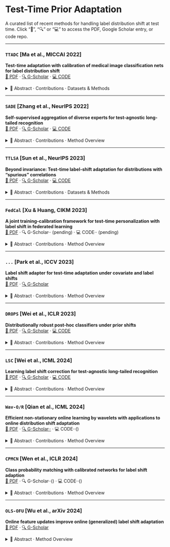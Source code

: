 # Test-Time Prior Adaptation

A curated list of recent methods for handling label distribution shift at test time. Click “📄”, “🔍” or “💻” to access the PDF, Google Scholar entry, or code repo.

---

### `TTADC` [Ma et al., **MICCAI 2022**]  
**Test-time adaptation with calibration of medical image classification nets for label distribution shift**  
[📄 PDF](https://arxiv.org/abs/2207.00769) · [🔍 G-Scholar](https://scholar.google.com/scholar?cluster=7982883573733677737&hl=en) · [💻 CODE](https://github.com/med-air/TTADC)

<details>
<summary>📌 Abstract · Contributions · Datasets & Methods</summary>

#### 🧠 Abstract
Class distribution plays an important role in learning deep classifiers. When the proportion of each class in the test set differs from the training set, the performance of classification nets usually degrades. Such a label distribution shift problem is common in medical diagnosis since the prevalence of disease varies over location and time.

In this paper, we propose the first method to tackle label shift for medical image classification, which effectively adapts the model learned from a single training label distribution to arbitrary unknown test label distribution. Our approach innovates **distribution calibration** to learn multiple representative classifiers, which are capable of handling different one-dominating-class distributions. When given a test image, the diverse classifiers are dynamically aggregated via the **consistency-driven test-time adaptation**, to deal with the unknown test label distribution.

We validate our method on two important medical image classification tasks including **liver fibrosis staging** and **COVID-19 severity prediction**. Our experiments clearly show the decreased model performance under label shift. With our method, model performance significantly improves on all the test datasets with different label shifts for both medical image diagnosis tasks.

🔗 **Code**: https://github.com/med-air/TTADC

#### 🎯 Contributions
In this paper, to our best knowledge, we present the first work to effectively tackle the label distribution shift in medical image classification. Our method learns representative classifiers with distribution calibration, by extending the concept of balanced softmax loss [24,34] to simulate multiple distributions that one class dominates other classes. Compared with [34], our method can be more flexible and be more targeted for ordinal classification, as our one-dominating-class distributions can represent more diverse label distributions and we use ordinal encoding instead of one-hot encoding to train the model. Then, at model deployment to new test data, we dynamically combine the representative classifiers by adapting their outputs to the label distribution of test data. The test-time adaptation is driven by a consistency regularization loss to adjust the weights of different classifier. We evaluate our method on two important medical applications of liver fibrosis staging and COVID-19 severity prediction. With our proposed method, the label shift can be largely mitigated with consistent performance improvement.

#### 📂 Datasets
<p>
For the liver fibrosis staging task, we use an in-house abdominal CT dataset collected from three centers with varying label distributions, including 823 cases from our center, 99 from external center A, and 50 from external center B. The ground truths are obtained from liver biopsy pathology results. The disease is categorized into five stages: F0 (no fibrosis), F1 (portal fibrosis without septa), F2 (with few septa), F3 (numerous septa without cirrhosis), and F4 (cirrhosis). Liver regions were segmented using an existing clinical tool and used as the classification region of interest. The CT slices have a thickness of 5 mm and an in-plane resolution of 512 × 512.
</p><p>
For the COVID-19 severity prediction task, we use the public chest CT dataset iCTCF [17], which contains 969 training cases from HUST-Union Hospital and 370 test cases from HUST-Liyuan Hospital. The severity of COVID-19 is divided into six levels: S0 (control), S1 (suspected), S2 (mild), S3 (regular), S4 (severe), and S5 (critical). The preprocessing and lung segmentation steps follow the same procedure as a recent study [2].
</p><br>

#### 🖼️ Method Overview
<p align="center">
  <img src="images/TTPA/TTADC.png" alt="TTADC Overview">
</p>

</details>

---

### `SADE` [Zhang et al., **NeurIPS 2022**]  
**Self-supervised aggregation of diverse experts for test-agnostic long-tailed recognition**  
[📄 PDF](https://openreview.net/forum?id=m7CmxlpHTiu) · [🔍 G-Scholar](https://scholar.google.com/scholar?cluster=16295847624184830192&hl=en) · [💻 CODE](https://github.com/vanint/sade-agnosticlt)

<details>
<summary>📌 Abstract · Contributions · Method Overview</summary>

#### 🧠 Abstract
Existing long-tailed recognition methods, aiming to train class-balanced models from long-tailed data, generally assume the models would be evaluated on the uniform test class distribution. However, practical test class distributions often violate this assumption (e.g., being either long-tailed or even inversely long-tailed), which may lead existing methods to fail in real applications. In this paper, we study a more practical yet challenging task, called test-agnostic long-tailed recognition, where the training class distribution is long-tailed while the test class distribution is agnostic and not necessarily uniform. In addition to the issue of class imbalance, this task poses another challenge: the class distribution shift between the training and test data is unknown. To tackle this task, we propose a novel approach, called Self-supervised Aggregation of Diverse Experts, which consists of two strategies: (i) a new skill-diverse expert learning strategy that trains multiple experts from a single and stationary long-tailed dataset to separately handle different class distributions; (ii) a novel test-time expert aggregation strategy that leverages self-supervision to aggregate the learned multiple experts for handling unknown test class distributions. We theoretically show that our self-supervised strategy has a provable ability to simulate test-agnostic class distributions. Promising empirical results demonstrate the effectiveness of our method on both vanilla and test-agnostic long-tailed recognition. The source code is available at https://github.com/Vanint/SADE-AgnosticLT.

#### 🖼️ Method Overview
<p>
  <img src="images/TTPA/SADE.png" alt="SADE Overview">
</p>

</details>

---

### `TTLSA` [Sun et al., **NeurIPS 2023**]  
**Beyond invariance: Test-time label-shift adaptation for distributions with “spurious” correlations**  
[📄 PDF](https://arxiv.org/abs/2211.15646) · [🔍 G-Scholar](https://scholar.google.com/scholar?cluster=8297779371205142813&hl=en) · [💻 CODE](https://github.com/nalzok/test-time-label-shift)

<details>
<summary>📌 Abstract · Contributions · Datasets & Methods</summary>

#### 🧠 Abstract
Changes in the data distribution at test time can have deleterious effects on the performance of predictive models p(y|x). We consider situations where there are additional meta-data labels (such as group labels), denoted by z, that can account for such changes in the distribution.
</p><p>
In particular, we assume that the prior distribution p(y, z), which models the dependence between the class label y and the “nuisance” factors z, may change across domains, either due to a change in the correlation between these terms, or a change in one of their marginals. However, we assume that the generative model for features p(x|y, z) is invariant across domains. We note that this corresponds to an expanded version of the widely used “label shift” assumption, where the labels now also include the nuisance factors z.
</p><p>
Based on this observation, we propose a test-time label shift correction that adapts to changes in the joint distribution p(y, z) using EM applied to unlabeled samples from the target domain distribution, pt(x). Importantly, we are able to avoid fitting a generative model p(x|y, z), and merely need to reweight the outputs of a discriminative model ps(y, z|x) trained on the source distribution.
</p><p>
We evaluate our method, which we call <strong>“Test-Time Label-Shift Adaptation” (TTLSA)</strong>, on several standard image and text datasets, as well as the CheXpert chest X-ray dataset, and show that it improves performance over methods that target invariance to changes in the distribution, as well as baseline empirical risk minimization methods.
</p><p>
🔗 <strong>Code</strong>: <a href="https://github.com/nalzok/test-time-label-shift" target="_blank">https://github.com/nalzok/test-time-label-shift</a>
</p><br>

#### 🎯 Contributions
"Motivated by the above, in this paper we propose a test-time approach for optimally adapting to distribution shifts which arise due to changes in the underlying joint prior between the class labels y and the nuisance labels z. We can view these changes as due to a hidden common cause u, such as the location of a specific hospital. Thus we assume ps(u)̸ = pt(u), where ps is the source distribution, and pt is the target distribution. Consequently, pi(y, z) = ∑ u p(y, z|u)pi(u) will change across domains i. However, we assume that the generative model of the features is invariant across domains, so pi(x | y, z) = p(x | y, z). See Figure 1 for an illustration of our modeling assumptions. The key observation behind our method is that our assumptions are equivalent to the standard 'label shift assumption', except it is defined with respect to an expanded label m = (y, z), which we call the meta-label. We call this the 'expanded label shift assumption'. This lets use existing label shift techniques, such as Alexandari et al. [2020], Lipton et al. [2018], Garg et al. [2020], to adapt our model using a small sample of unlabeled data {xn ∼ pt(x)} from the target domain to adjust for the shift in the prior over meta-labels, as we discuss in Section 3.2. Importantly, although our approach relies on the assumption that p(x | y, z) is preserved across distribution shifts, it is based on learning a discriminative base model ps(y, z, | x), which we adjust to the target distribution pt(y | x), as we explain in Section 3.1. Thus we do not need to fit a generative model to the data. We do need access to labeled examples of the confounding factor z at training time, but such data is often collected anyway (albeit in limited quantities) especially for protected attributes. Additionally, because it operates at test-time, our method does not require retraining to adapt the base model to multiple target domains. We therefore call our approach Test-Time Label Shift Adaptation (TTLSA)"

#### 📂 Datasets
<p>
The CheXpert dataset contains 224,316 chest X-rays from 65,240 patients, annotated with 14 disease labels and three attributes (age, sex, race). Labels and attributes are binarized: diseases are classified as "negative" (0) or "positive" (1), age is split by median (0 for below, 1 above), and sex is encoded as female (0) or male (1). Uncertain labels are excluded. The dataset is commonly used to predict Pleural Effusion (class label *y*), with sex as the confounding variable (*z*). Input features (*x*) include either raw 224×224 grayscale images or 1376-dimensional embeddings from a pretrained CXR model (trained on separate U.S. and Indian X-ray data). This setup enables studies on disease prediction while addressing potential biases from demographic confounders.
</p><br>

#### 🖼️ Method Overview
<p align="center">
  <img src="images/TTPA/TTLSA.png" alt="TTLSA Overview">
</p>

</details>

---

### `FedCal` [Xu & Huang, **CIKM 2023**]  
**A joint training-calibration framework for test-time personalization with label shift in federated learning**  
[📄 PDF](https://dl.acm.org/doi/abs/10.1145/3583780.3615173) · 🔍 G-Scholar·· (pending) · 💻 CODE·· (pending)

<details>
<summary>📌 Abstract · Contributions · Method Overview</summary>

#### 🧠 Abstract
<p>
In domain adaptation, covariate shift and label shift problems are two distinct and complementary tasks. In covariate shift adaptation where the differences in data distribution arise from variations in feature probabilities, existing approaches naturally address this problem based on feature probability matching (FPM). However, for label shift adaptation where the differences in data distribution stem solely from variations in class probability, current methods still use FPM on the d-dimensional feature space to estimate the class probability ratio on the one-dimensional label space.
To address label shift adaptation more naturally and effectively, inspired by a new representation of the source domain’s class probability, we propose a new framework called class probability matching (CPM) which matches two class probability functions on the one-dimensional label space to estimate the class probability ratio, fundamentally different from FPM operating on the d-dimensional feature space. Furthermore, by incorporating the kernel logistic regression into the CPM framework to estimate the conditional probability, we propose an algorithm called class probability matching using kernel methods (CPMKM) for label shift adaptation.
From the theoretical perspective, we establish the optimal convergence rates of CPMKM with respect to the cross-entropy loss for multi-class label shift adaptation. From the experimental perspective, comparisons on real datasets demonstrate that CPMKM outperforms existing FPM-based and maximum-likelihood-based algorithms.
</p>
<br>

#### 🎯 Contributions
<p>
(i) Starting from a representation of the class probability p(y), we construct the new matching framework CPM for estimating the class probability ratio q(y)/p(y), which avoids potential issues associated with FPM methods. More specifically, we use the law of total probability and the feature probability ratio p(x)/q(x) to derive a new representation of p(y) that leads to CPM, which directly matches distributions in the label space rather than in the feature space. <br> 
(ii) We incorporate kernel logistic regression (KLR) into the CPM framework and propose the CPMKM algorithm. Theoretically, we provide optimal convergence rates for CPMKM w.r.t. the cross-entropy loss, including a new oracle inequality for truncated KLR to handle the unboundedness of CE loss.<br>
(iii) Through experiments on real datasets under various label shift scenarios, CPMKM outperforms FPM-based and EM-based methods in both class probability estimation and target classification. Notably, performance improves as the target sample size increases and stabilizes thereafter, validating the theoretical convergence.
</p><br>

#### 🖼️ Method Overview
<p><img src="images/TTPA/C.png" alt="FedCal Overview"></p>

</details>

---

### `...` [Park et al., **ICCV 2023**]  
**Label shift adapter for test-time adaptation under covariate and label shifts**  
[📄 PDF](https://arxiv.org/abs/2308.08810) · [🔍 G-Scholar](https://scholar.google.com/scholar?cluster=6476921383522013928&hl=en)

<details>
<summary>📌 Abstract · Contributions · Method Overview</summary>

#### 🧠 Abstract
<p>
Test-time adaptation (TTA) aims to adapt a pre-trained model to the target domain in a batch-by-batch manner during inference. While label distributions often exhibit imbalances in real-world scenarios, most previous TTA approaches typically assume that both source and target domain datasets have balanced label distribution. Due to the fact that certain classes appear more frequently in certain domains (e.g., buildings in cities, trees in forests), it is natural that the label distribution shifts as the domain changes. However, we discover that the majority of existing TTA methods fail to address the coexistence of covariate and label shifts. To tackle this challenge, we propose a novel label shift adapter that can be incorporated into existing TTA approaches to deal with label shifts during the TTA process effectively. Specifically, we estimate the label distribution of the target domain to feed it into the label shift adapter. Subsequently, the label shift adapter produces optimal parameters for target label distribution. By predicting only the parameters for a part of the pre-trained source model, our approach is computationally efficient and can be easily applied, regardless of the model architectures. Through extensive experiments, we demonstrate that integrating our strategy with TTA approaches leads to substantial performance improvements under the joint presence of label and covariate shifts.
</p>
<br>

#### 🎯 Contributions
<p>
• We introduce a novel label shift adapter that produces the optimal parameters according to the label distribution. By utilizing the label shift adapter, we can develop a robust TTA algorithm that can handle both covariate and label shifts simultaneously.<br>
• Our approach is easily applicable to any model regardless of the model architecture and pre-training process. It can be simply integrated with other TTA algorithms.<br>
• Through extensive experiments on six benchmarks, we demonstrate that our method enhances the performance significantly when source and target domain datasets have class-imbalanced label distributions.
</p><br>

#### 🖼️ Method Overview
<p>
  <img src="images/TTPA/Label Shift1.png" alt="Adapter Overview 1">  
  <img src="images/TTPA/Label Shift.png" alt="Adapter Overview 2">
</p>

</details>

---

### `DROPS` [Wei et al., **ICLR 2023**]  
**Distributionally robust post-hoc classifiers under prior shifts**  
[📄 PDF](https://arxiv.org/abs/2309.08825) · [🔍 G-Scholar](https://scholar.google.com/scholar?cluster=10995720941474911018&hl=en) · [💻 CODE](https://github.com/weijiaheng/Drops)

<details>
<summary>📌 Abstract · Contributions · Method Overview</summary>

#### 🧠 Abstract
<p>
The generalization ability of machine learning models degrades significantly when the test distribution shifts away from the training distribution. We investigate the problem of training models that are robust to shifts caused by changes in the distribution of class-priors or group-priors. The presence of skewed training priors can often lead to the models overfitting to spurious features. Unlike existing methods, which optimize for either the worst or the average performance over classes or groups, our work is motivated by the need for finer control over the robustness properties of the model. We present an extremely lightweight post-hoc approach that performs scaling adjustments to predictions from a pre-trained model, with the goal of minimizing a distributionally robust loss around a chosen target distribution. These adjustments are computed by solving a constrained optimization problem on a validation set and applied to the model during test time. Our constrained optimization objective is inspired from a natural notion of robustness to controlled distribution shifts. Our method comes with provable guarantees and empirically makes a strong case for distributional robust post-hoc classifiers. 
<p>
🔗 <strong>Code</strong>: <a href="https://github.com/weijiaheng/Drops" target="_blank">https://github.com/weijiaheng/Drops</a>.
</details>

---

### `LSC` [Wei et al., **ICML 2024**]  
**Learning label shift correction for test-agnostic long-tailed recognition**  
[📄 PDF](https://openreview.net/forum?id=J3xYTh6xtL) · [🔍 G-Scholar](https://scholar.google.com/scholar?cluster=13080086498775196290&hl=en) · [💻 CODE](https://github.com/Stomach-ache/label-shift-correction)

<details>
<summary>📌 Abstract · Contributions · Method Overview</summary>

#### 🧠 Abstract
<p>
Long-tail learning primarily focuses on mitigating the label distribution shift between long-tailed training data and uniformly distributed test data. However, in real-world applications, we often encounter a more intricate challenge where the test label distribution is agnostic. To address this problem, we first theoretically establish the substantial potential for reducing the generalization error if we can precisely estimate the test label distribution. Motivated by the theoretical insight, we introduce a simple yet effective solution called label shift correction (LSC). LSC estimates the test label distribution within the proposed framework of generalized black box shift estimation, and adjusts the predictions from a pre-trained model to align with the test distribution. Theoretical analyses confirm that accurate estimation of test label distribution can effectively reduce the generalization error. Extensive experimental results demonstrate that our method significantly outperforms previous state-of-the-art approaches, especially when confronted with non-uniform test label distribution. Notably, the proposed method is general and complements existing long-tail learning approaches, consistently improving their performance. The source code is available at <a href="https://github.com/Stomach-ache/label-shift-correction" target="_blank">https://github.com/Stomach-ache/label-shift-correction</a>.
</p>
<br>

#### 🎯 Contributions
<p>
1) We introduce a straightforward yet effective method, LSC, to address test-agnostic long-tail learning, capable of accurately estimating test label distributions.<br>
2) We establish the theoretical foundation to demonstrate the capability of our method to provide more precise test label distribution estimations and reduce generalization error.<br>
3) We confirm the efficacy of the proposed method on three benchmark datasets.<br>
4) Importantly, LSC is compatible with existing long-tail learning methods, consistently improving their performance in test-agnostic scenarios.
</p>

</details>

---

### `Wav-O/R` [Qian et al., **ICML 2024**]  
**Efficient non-stationary online learning by wavelets with applications to online distribution shift adaptation**  
[📄 PDF](https://openreview.net/forum?id=KNedb3bQ4h) · [🔍 G-Scholar··]() · 💻 CODE··()

<details>
<summary>📌 Abstract · Contributions · Method Overview</summary>

#### 🧠 Abstract
<p>
Dynamic regret minimization offers a principled way for non-stationary online learning, where the algorithm’s performance is evaluated against changing comparators. Prevailing methods often employ a two-layer online ensemble, consisting of a group of base learners with different configurations and a meta learner that combines their outputs. Given the evident computational overhead associated with two-layer algorithms, this paper investigates how to attain optimal dynamic regret without deploying a model ensemble. To this end, we introduce the notion of underlying dynamic regret, a specific form of the general dynamic regret that can encompass many applications of interest. We show that almost optimal dynamic regret can be obtained using a single-layer model alone. This is achieved by an adaptive restart equipped with wavelet detection, wherein a novel streaming wavelet operator is introduced to online update the wavelet coefficients via a carefully designed binary indexed tree. We apply our method to the online label shift adaptation problem, leading to new algorithms with optimal dynamic regret and significantly improved computation/storage efficiency compared to prior arts. Extensive experiments validate our proposal.
</p>
<br>

#### 🖼️ Method Overview
<p>
  <img src="images/TTPA/Efficient.png" alt="Wav-O/R Overview">  
  <img src="images/TTPA/Efficent 1.png" alt="Wav-O/R Detail">
</p>

</details>

---

### `CPMCN` [Wen et al., **ICLR 2024**]  
**Class probability matching with calibrated networks for label shift adaption**  
[📄 PDF](https://openreview.net/forum?id=mliQ2huFrZ) · 🔍 G-Scholar··() · 💻 CODE··()

<details>
<summary>📌 Abstract · Contributions · Method Overview</summary>

#### 🧠 Abstract
<p>
We consider the domain adaptation problem in the context of label shift, where the label distributions between source and target domain differ, but the conditional distributions of features given the label are the same. To solve the label shift adaptation problem, we develop a novel matching framework named class probability matching (CPM). It is inspired by a new understanding of the source domain’s class probability, as well as a specific relationship between class probability ratios and feature probability ratios between the source and target domains. CPM is able to maintain the same theoretical guarantees as the existing feature probability matching framework, while significantly improving the computational efficiency due to directly matching the probabilities of the label variable. Within the CPM framework, we propose an algorithm named class probability matching with calibrated networks (CPMCN) for target domain classification. From the theoretical perspective, we establish a generalization bound of the CPMCN method in order to explain the benefits of introducing calibrated networks. From the experimental perspective, real data comparisons show that CPMCN outperforms existing matching-based and EM-based algorithms.
</p>
<br>

#### 🎯 Contributions
<p>
(i) To solve the label shift adaptation problem, we develop a novel matching framework named class probability matching that directly matches on the probabilities of label Y. Based on this framework we propose a new algorithm called CPMCN for label shift adaptation, which applies the calibrated neural network. CPMCN has low computational complexity and high theoretical guarantees.<br>
(ii) Theoretically, we provide rigorous theoretical guarantees for our proposed matching framework. Moreover, we establish a generalization bound for the CPMCN algorithm, which illustrates the benefit of incorporating a calibrated network in the algorithm.<br>
(iii) Experimentally, we validate that CPMCN outperforms existing matching methods and EM-based methods, in class probability ratio estimation and target domain classification.
</p>

#### 🖼️ Method Overview
<p><img src="images/TTPA/cpmcn.png" alt="CPMCN Overview"></p>

</details>

---

### `OLS-OFU` [Wu et al., **arXiv 2024**]  
**Online feature updates improve online (generalized) label shift adaptation**  
[📄 PDF](https://arxiv.org/abs/2402.03545) · [🔍 G-Scholar](https://scholar.google.com/scholar?cluster=13826390929957704274&hl=en)

<details>
<summary>📌 Abstract · Method Overview</summary>

#### 🧠 Abstract
<p>
This paper addresses the prevalent issue of label shift in an online setting with missing labels, where data distributions change over time and obtaining timely labels is challenging. While existing methods primarily focus on adjusting or updating the final layer of a pre-trained classifier, we explore the untapped potential of enhancing feature representations using unlabeled data at test-time. Our novel method, Online Label Shift adaptation with Online Feature Updates (OLS-OFU), leverages self-supervised learning to refine the feature extraction process, thereby improving the prediction model. By carefully designing the algorithm, theoretically OLS-OFU maintains the similar online regret convergence to the results in the literature while taking the improved features into account. Empirically, it achieves substantial improvements over existing methods, which is as significant as the gains existing methods have over the baseline (i.e., without distribution shift adaptations).
</p>

#### 🖼️ Method Overview
<p align="center">
  <img src="images/TTPA/OLS-OFU.png" alt="OLS-OFU Overview">  
  <img src="images/TTPA/OLS-OFU1.png" alt="OLS-OFU Detail">
</p>

</details>


